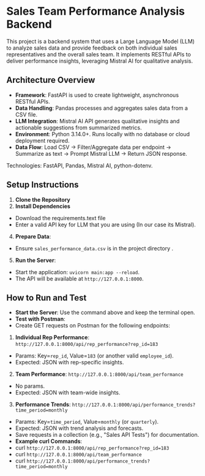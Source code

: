 # Sales Team Performance Analysis Backend

This project is a backend system that uses a Large Language Model (LLM) to analyze sales data and provide feedback on both individual sales representatives and the overall sales team. It implements RESTful APIs to deliver performance insights, leveraging Mistral AI for qualitative analysis.

## Architecture Overview
- **Framework**: FastAPI is used to create lightweight, asynchronous RESTful APIs.
- **Data Handling**: Pandas processes and aggregates sales data from a CSV file.
- **LLM Integration**: Mistral AI API generates qualitative insights and actionable suggestions from summarized metrics.
- **Environment**: Python 3.14.0+. Runs locally with no database or cloud deployment required.
- **Data Flow**: Load CSV → Filter/Aggregate data per endpoint → Summarize as text → Prompt Mistral LLM → Return JSON response.

Technologies: FastAPI, Pandas, Mistral AI, python-dotenv.

## Setup Instructions
1. **Clone the Repository**
2. **Install Dependencies**
- Download the requirements.text file
- Enter a valid API key for LLM that you are using (In our case its Mistral).
4. **Prepare Data**:
- Ensure `sales_performance_data.csv` is in the project directory .
5. **Run the Server**:
- Start the application: `uvicorn main:app --reload`.
- The API will be available at `http://127.0.0.1:8000`.

## How to Run and Test
- **Start the Server**: Use the command above and keep the terminal open.
- **Test with Postman**:
- Create GET requests on Postman for the following endpoints:
1. **Individual Rep Performance**: `http://127.0.0.1:8000/api/rep_performance?rep_id=183`
  - Params: Key=`rep_id`, Value=`183` (or another valid `employee_id`).
  - Expected: JSON with rep-specific insights.
2. **Team Performance**: `http://127.0.0.1:8000/api/team_performance`
  - No params.
  - Expected: JSON with team-wide insights.
3. **Performance Trends**: `http://127.0.0.1:8000/api/performance_trends?time_period=monthly`
  - Params: Key=`time_period`, Value=`monthly` (or `quarterly`).
  - Expected: JSON with trend analysis and forecasts.
- Save requests in a collection (e.g., "Sales API Tests") for documentation.
- **Example curl Commands**:
- curl `http://127.0.0.1:8000/api/rep_performance?rep_id=183`
- curl `http://127.0.0.1:8000/api/team_performance`
- curl `http://127.0.0.1:8000/api/performance_trends?time_period=monthly`
